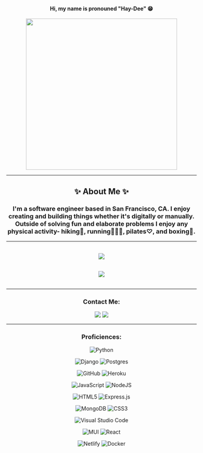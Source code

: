 <div align="center">
<h4>Hi, my name is pronouned "Hay-Dee" 😁</h4>
<img align="center" src="https://i.imgur.com/bwLC8Et.png" width="400px">
<hr>
<h2>✨ About Me ✨</h2>
<h3>I'm a software engineer based in San Francisco, CA. I enjoy creating and building things whether it's digitally or manually.  Outside of solving fun and elaborate problems I enjoy any physical activity- hiking🥾,  running🏃🏽‍♀️,  pilates♡, and boxing🥊. </h3>

<hr>
 <br>
  <a href="#"><img align="center" src="https://github-readme-stats.vercel.app/api?username=haaayd&show_icons=true&theme=radical" /></a>
  <br>
  <br>
  
  <a href="#"><img align="center" src="https://github-readme-stats.vercel.app/api/top-langs/?username=haaayd&layout=compact&theme=dark&show_icons=true" /></a>
  <br>
  <br>
  <hr>
    <div>
        <h3>Contact Me:</h3>
        <a href="https://www.linkedin.com/in/haydee-sramirez/"><img src="https://img.shields.io/badge/-LinkedIn-0077B5?style=flat-square&logo=LinkedIn&logoColor=white" /></a>
        <a href="mailto: haydee.sramirez@gmail.com"><img src="https://img.shields.io/badge/-Gmail-D14836?style=flat-square&logo=Gmail&logoColor=white" /></a>
        <!-- <a href="https://github.com/haaayd"><img src="https://img.shields.io/github/followers/haaayd?color=black&label=GitHub&logo=GitHub&logoColor=white&style=flat-square" />  </a> -->
    </div>

  
  <hr>
    <div>
      <h3>Proficiences:</h3>



![Python](https://img.shields.io/badge/python-3670A0?style=for-the-badge&logo=python&logoColor=ffdd54)


![Django](https://img.shields.io/badge/django-%23092E20.svg?style=for-the-badge&logo=django&logoColor=white)
![Postgres](https://img.shields.io/badge/postgres-%23316192.svg?style=for-the-badge&logo=postgresql&logoColor=white)

![GitHub](https://img.shields.io/badge/github-%23121011.svg?style=for-the-badge&logo=github&logoColor=white)
![Heroku](https://img.shields.io/badge/heroku-%23430098.svg?style=for-the-badge&logo=heroku&logoColor=white)

![JavaScript](https://img.shields.io/badge/javascript-%23323330.svg?style=for-the-badge&logo=javascript&logoColor=%23F7DF1E)
![NodeJS](https://img.shields.io/badge/node.js-6DA55F?style=for-the-badge&logo=node.js&logoColor=white)

![HTML5](https://img.shields.io/badge/html5-%23E34F26.svg?style=for-the-badge&logo=html5&logoColor=white)
![Express.js](https://img.shields.io/badge/express.js-%23404d59.svg?style=for-the-badge&logo=express&logoColor=%2361DAFB)

![MongoDB](https://img.shields.io/badge/MongoDB-%234ea94b.svg?style=for-the-badge&logo=mongodb&logoColor=white)
![CSS3](https://img.shields.io/badge/css3-%231572B6.svg?style=for-the-badge&logo=css3&logoColor=white)


![Visual Studio Code](https://img.shields.io/badge/Visual%20Studio%20Code-0078d7.svg?style=for-the-badge&logo=visual-studio-code&logoColor=white)

![MUI](https://img.shields.io/badge/MUI-%230081CB.svg?style=for-the-badge&logo=mui&logoColor=white)
![React](https://img.shields.io/badge/react-%2320232a.svg?style=for-the-badge&logo=react&logoColor=%2361DAFB)

![Netlify](https://img.shields.io/badge/netlify-%23000000.svg?style=for-the-badge&logo=netlify&logoColor=#00C7B7) 
![Docker](https://img.shields.io/badge/docker-%230db7ed.svg?style=for-the-badge&logo=docker&logoColor=white)
    </div>
  
  
</div>